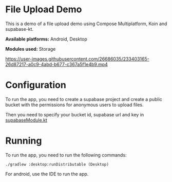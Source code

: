 # File Upload Demo

This is a demo of a file upload demo using Compose Multiplatform, Koin and supabase-kt.

**Available platforms:** Android, Desktop

**Modules used:** Storage

https://user-images.githubusercontent.com/26686035/233403165-26d87217-a0c9-4abd-b677-c367a5f1e4b9.mp4

# Configuration

To run the app, you need to create a supabase project and create a public bucket with the permissions for anonymous users to upload files.

Then you need to specify your bucket id, supabase url and key in [supabaseModule.kt](https://github.com/supabase-community/supabase-kt/blob/master/demos/file-upload/common/src/commonMain/kotlin/io/github/jan/supabase/common/di/supabaseModule.kt)

# Running

To run the app, you need to run the following commands:

    ./gradlew :desktop:runDistributable (Desktop)

For android, use the IDE to run the app.
